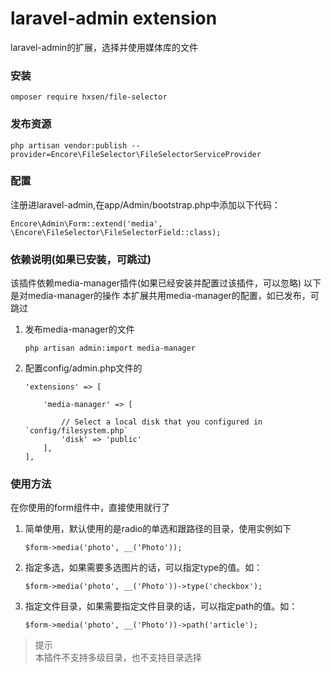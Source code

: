 laravel-admin extension
======
laravel-admin的扩展，选择并使用媒体库的文件
### 安装
```
omposer require hxsen/file-selector
```

### 发布资源
```
php artisan vendor:publish --provider=Encore\FileSelector\FileSelectorServiceProvider
```
### 配置
注册进laravel-admin,在app/Admin/bootstrap.php中添加以下代码：
```
Encore\Admin\Form::extend('media', \Encore\FileSelector\FileSelectorField::class);
```

### 依赖说明(如果已安装，可跳过)
该插件依赖media-manager插件(如果已经安装并配置过该插件，可以忽略)
以下是对media-manager的操作
本扩展共用media-manager的配置，如已发布，可跳过
1. 发布media-manager的文件
    ```$xslt
    php artisan admin:import media-manager
    ```
2. 配置config/admin.php文件的
    ```
    'extensions' => [

        'media-manager' => [
        
            // Select a local disk that you configured in `config/filesystem.php`
            'disk' => 'public'
        ],
    ],
    ```
### 使用方法
在你使用的form组件中，直接使用就行了
1. 简单使用，默认使用的是radio的单选和跟路径的目录，使用实例如下
    ```$xslt
    $form->media('photo', __('Photo'));
    ```
2. 指定多选，如果需要多选图片的话，可以指定type的值。如：
    ```$xslt
    $form->media('photo', __('Photo'))->type('checkbox');
    ```
3. 指定文件目录，如果需要指定文件目录的话，可以指定path的值。如：
    ```$xslt
    $form->media('photo', __('Photo'))->path('article');
    ```

> 提示  
> 本插件不支持多级目录，也不支持目录选择
